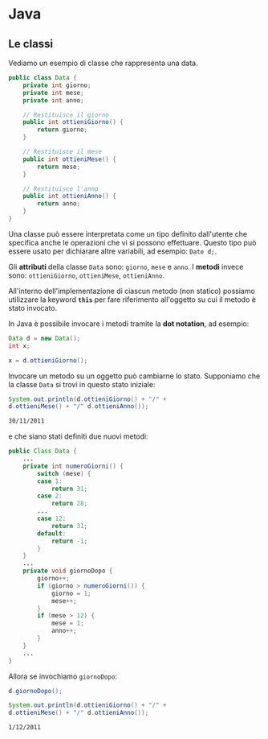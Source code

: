 # Java

## Le classi

Vediamo un esempio di classe che rappresenta una data.

```java
public class Data {
    private int giorno;
    private int mese;
    private int anno;

    // Restituisce il giorno
    public int ottieniGiorno() {
        return giorno;
    }

    // Restituisce il mese
    public int ottieniMese() {
        return mese;
    }

    // Restituisce l'anno
    public int ottieniAnno() {
        return anno;
    }
}
```

Una classe può essere interpretata come un tipo definito dall'utente che specifica anche le operazioni che vi si possono effettuare. Questo tipo può essere usato per dichiarare altre variabili, ad esempio: `Date d;`.

Gli **attributi** della classe `Data` sono: `giorno`, `mese` e `anno`. I **metodi** invece sono: `ottieniGiorno`, `ottieniMese`, `ottieniAnno`.

All'interno dell'implementazione di ciascun metodo (non statico) possiamo utilizzare la keyword **`this`** per fare riferimento all'oggetto su cui il metodo è stato invocato.

In Java è possibile invocare i metodi tramite la **dot notation**, ad esempio:
```java
Data d = new Data();
int x;

x = d.ottieniGiorno();
```

Invocare un metodo su un oggetto può cambiarne lo stato.
Supponiamo che la classe `Data` si trovi in questo stato iniziale:
```java
System.out.println(d.ottieniGiorno() + "/" + 
d.ottieniMese() + "/" d.ottieniAnno());
```
```bash
30/11/2011
```
e che siano stati definiti due nuovi metodi:
```java
public Class Data {
    ...
    private int numeroGiorni() {
        switch (mese) {
        case 1:
            return 31;
        case 2:
            return 28;
        ...
        case 12:
            return 31;
        default:
            return -1;
        }
    }
    ...
    private void giornoDopo {
        giorno++;
        if (giorno > numeroGiorni()) {
            giorno = 1;
            mese++;
        }
        if (mese > 12) {
            mese = 1;
            anno++;
        }
    }
    ...
}
```
Allora se invochiamo `giornoDopo`:
```java
d.giornoDopo();

System.out.println(d.ottieniGiorno() + "/" + 
d.ottieniMese() + "/" d.ottieniAnno());
```
```bash
1/12/2011
```